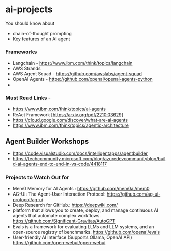 # ai-projects

You should know about 
- chain-of-thought prompting
- Key features of an AI agent


### Frameworks
- Langchain - https://www.ibm.com/think/topics/langchain
- AWS Strands
- AWS Agent Squad - https://github.com/awslabs/agent-squad
- OpenAI Agents - https://github.com/openai/openai-agents-python
- 

### Must Read Links -
- https://www.ibm.com/think/topics/ai-agents
- ReAct Framework [https://arxiv.org/pdf/2210.03629]
- https://cloud.google.com/discover/what-are-ai-agents
- https://www.ibm.com/think/topics/agentic-architecture

## Agent Builder Workshops
- https://code.visualstudio.com/docs/intelligentapps/agentbuilder
- https://techcommunity.microsoft.com/blog/azuredevcommunityblog/build-ai-agents-end-to-end-in-vs-code/4418117

### Projects to Watch Out for 

- Mem0 Memory for AI Agents : https://github.com/mem0ai/mem0
- AG-UI: The Agent-User Interaction Protocol: https://github.com/ag-ui-protocol/ag-ui
- Deep Research for GitHub.: https://deepwiki.com/
- platform that allows you to create, deploy, and manage continuous AI agents that automate complex workflows. https://github.com/Significant-Gravitas/AutoGPT
- Evals is a framework for evaluating LLMs and LLM systems, and an open-source registry of benchmarks. https://github.com/openai/evals
- User-friendly AI Interface (Supports Ollama, OpenAI API) https://github.com/open-webui/open-webui
